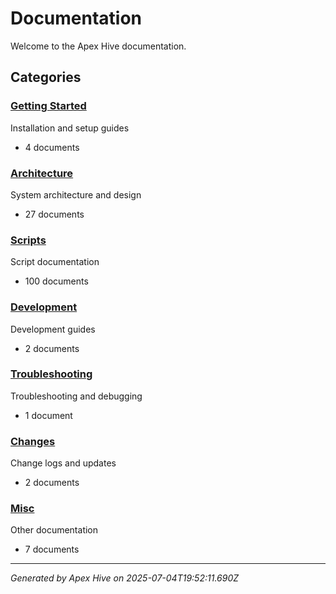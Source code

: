# Documentation

Welcome to the Apex Hive documentation.

## Categories

### [Getting Started](./getting-started/)

Installation and setup guides

- 4 documents

### [Architecture](./architecture/)

System architecture and design

- 27 documents

### [Scripts](./scripts/)

Script documentation

- 100 documents

### [Development](./development/)

Development guides

- 2 documents

### [Troubleshooting](./troubleshooting/)

Troubleshooting and debugging

- 1 document

### [Changes](./changes/)

Change logs and updates

- 2 documents

### [Misc](./misc/)

Other documentation

- 7 documents


---
*Generated by Apex Hive on 2025-07-04T19:52:11.690Z*
